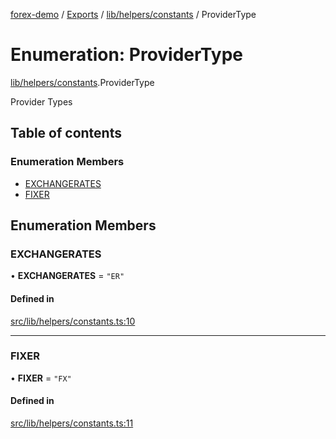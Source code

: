 [forex-demo](../README.md) / [Exports](../modules.md) / [lib/helpers/constants](../modules/lib_helpers_constants.md) / ProviderType

# Enumeration: ProviderType

[lib/helpers/constants](../modules/lib_helpers_constants.md).ProviderType

Provider Types

## Table of contents

### Enumeration Members

- [EXCHANGERATES](lib_helpers_constants.ProviderType.md#exchangerates)
- [FIXER](lib_helpers_constants.ProviderType.md#fixer)

## Enumeration Members

### EXCHANGERATES

• **EXCHANGERATES** = `"ER"`

#### Defined in

[src/lib/helpers/constants.ts:10](https://github.com/suphero/forex-demo/blob/14e963f/src/lib/helpers/constants.ts#L10)

---

### FIXER

• **FIXER** = `"FX"`

#### Defined in

[src/lib/helpers/constants.ts:11](https://github.com/suphero/forex-demo/blob/14e963f/src/lib/helpers/constants.ts#L11)
